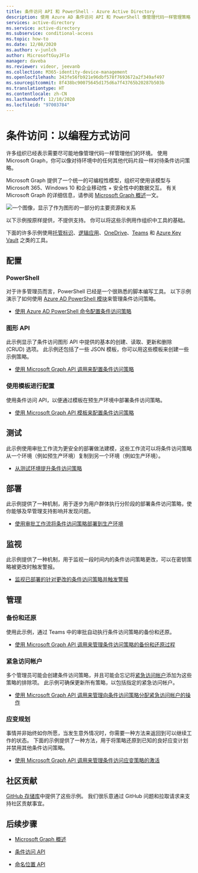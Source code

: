 ```yaml
---
title: 条件访问 API 和 PowerShell - Azure Active Directory
description: 使用 Azure AD 条件访问 API 和 PowerShell 像管理代码一样管理策略
services: active-directory
ms.service: active-directory
ms.subservice: conditional-access
ms.topic: how-to
ms.date: 12/08/2020
ms.author: v-junlch
author: MicrosoftGuyJFlo
manager: daveba
ms.reviewer: videor, jeevanb
ms.collection: M365-identity-device-management
ms.openlocfilehash: 343fe56fb921e96dbf578f7693672a2f349af497
ms.sourcegitcommit: 8f438bc90075645d175d6a7f43765b20287b503b
ms.translationtype: HT
ms.contentlocale: zh-CN
ms.lasthandoff: 12/10/2020
ms.locfileid: "97003784"
---
```

# <a name="conditional-access-programmatic-access"></a>条件访问：以编程方式访问

许多组织已经表示需要尽可能地像管理代码一样管理他们的环境。 使用 Microsoft Graph，你可以像对待环境中的任何其他代码片段一样对待条件访问策略。

Microsoft Graph 提供了一个统一的可编程性模型，组织可使用该模型与 Microsoft 365、Windows 10 和企业移动性 + 安全性中的数据交互。 有关 Microsoft Graph 的详细信息，请参阅 [Microsoft Graph 概述](https://docs.microsoft.com/graph/overview)一文。

![一个图像，显示了作为图形的一部分的主要资源和关系](./media/howto-conditional-access-apis/microsoft-graph.png)

以下示例按原样提供，不提供支持。 你可以将这些示例用作组织中工具的基础。 

下面的许多示例使用[托管标识](../managed-identities-azure-resources/overview.md)、[逻辑应用](../../logic-apps/logic-apps-overview.md)、[OneDrive](https://www.microsoft.com/microsoft-365/onedrive/online-cloud-storage)、[Teams](https://www.microsoft.com/microsoft-365/microsoft-teams/group-chat-software/) 和 [Azure Key Vault](../../key-vault/general/overview.md) 之类的工具。

## <a name="configure"></a>配置

### <a name="powershell"></a>PowerShell

对于许多管理员而言，PowerShell 已经是一个很熟悉的脚本编写工具。 以下示例演示了如何使用 [Azure AD PowerShell 模块](https://www.powershellgallery.com/packages/AzureAD)来管理条件访问策略。

- [使用 Azure AD PowerShell 命令配置条件访问策略](https://github.com/Azure-Samples/azure-ad-conditional-access-apis/tree/main/01-configure/powershell)

### <a name="graph-api"></a>图形 API

此示例显示了条件访问图形 API 中提供的基本的创建、读取、更新和删除 (CRUD) 选项。 此示例还包括了一些 JSON 模板，你可以用这些模板来创建一些示例策略。

- [使用 Microsoft Graph API 调用来配置条件访问策略](https://github.com/Azure-Samples/azure-ad-conditional-access-apis/tree/main/01-configure/graphapi)

### <a name="configure-using-templates"></a>使用模板进行配置

使用条件访问 API，以便通过模板在预生产环境中部署条件访问策略。

- [使用 Microsoft Graph API 模板来配置条件访问策略](https://github.com/Azure-Samples/azure-ad-conditional-access-apis/tree/main/01-configure/templates)

## <a name="test"></a>测试

此示例使用审批工作流为更安全的部署做法建模，这些工作流可以将条件访问策略从一个环境（例如预生产环境）复制到另一个环境（例如生产环境）。

- [从测试环境提升条件访问策略](https://github.com/Azure-Samples/azure-ad-conditional-access-apis/tree/main/02-test)

## <a name="deploy"></a>部署

此示例提供了一种机制，用于逐步为用户群体执行分阶段的部署条件访问策略，使你能够及早管理支持影响并发现问题。

- [使用审批工作流将条件访问策略部署到生产环境](https://github.com/Azure-Samples/azure-ad-conditional-access-apis/tree/main/03-deploy)

## <a name="monitor"></a>监视

此示例提供了一种机制，用于监视一段时间内的条件访问策略更改，可以在密钥策略被更改时触发警报。

- [监视已部署的针对更改的条件访问策略并触发警报](https://github.com/Azure-Samples/azure-ad-conditional-access-apis/tree/main/04-monitor)

## <a name="manage"></a>管理

### <a name="backup-and-restore"></a>备份和还原

使用此示例，通过 Teams 中的审批自动执行条件访问策略的备份和还原。

- [使用 Microsoft Graph API 调用来管理条件访问策略的备份和还原过程](https://github.com/Azure-Samples/azure-ad-conditional-access-apis/tree/main/05-manage/01-backup-restore)

### <a name="emergency-access-accounts"></a>紧急访问帐户

多个管理员可能会创建条件访问策略，并且可能会忘记将[紧急访问帐户](../roles/security-emergency-access.md)添加为这些策略的排除项。 此示例可确保更新所有策略，以包括指定的紧急访问帐户。

- [使用 Microsoft Graph API 调用来管理向条件访问策略分配紧急访问帐户的操作](https://github.com/Azure-Samples/azure-ad-conditional-access-apis/tree/main/05-manage/02-emergency-access)

### <a name="contingency-planning"></a>应变规划

事情并非始终如你所愿，当发生意外情况时，你需要一种方法来返回到可以继续工作的状态。 下面的示例提供了一种方法，用于将策略还原到已知的良好应变计划并禁用其他条件访问策略。

- [使用 Microsoft Graph API 调用来管理条件访问应变策略的激活](https://github.com/Azure-Samples/azure-ad-conditional-access-apis/tree/main/05-manage/03-contingency)

## <a name="community-contribution"></a>社区贡献

[GitHub 存储库](https://github.com/Azure-Samples/azure-ad-conditional-access-apis)中提供了这些示例。 我们很乐意通过 GitHub 问题和拉取请求来支持社区贡献事宜。

## <a name="next-steps"></a>后续步骤

- [Microsoft Graph 概述](https://docs.microsoft.com/graph/overview)

- [条件访问 API](https://docs.microsoft.com/graph/api/resources/conditionalaccesspolicy?view=graph-rest-1.0)

- [命名位置 API](https://docs.microsoft.com/graph/api/resources/namedlocation?view=graph-rest-1.0)

